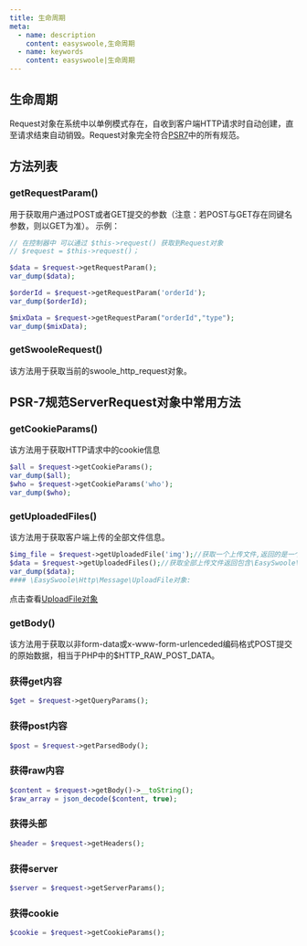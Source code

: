 ```yaml
---
title: 生命周期
meta:
  - name: description
    content: easyswoole,生命周期
  - name: keywords
    content: easyswoole|生命周期
---
```

## 生命周期
Request对象在系统中以单例模式存在，自收到客户端HTTP请求时自动创建，直至请求结束自动销毁。Request对象完全符合[PSR7](psr-7.md)中的所有规范。
## 方法列表
### getRequestParam()
用于获取用户通过POST或者GET提交的参数（注意：若POST与GET存在同键名参数，则以GET为准）。
示例：
```php
// 在控制器中 可以通过 $this->request() 获取到Request对象
// $request = $this->request()；

$data = $request->getRequestParam();
var_dump($data);

$orderId = $request->getRequestParam('orderId');
var_dump($orderId);

$mixData = $request->getRequestParam("orderId","type");
var_dump($mixData);
```
### getSwooleRequest()
该方法用于获取当前的swoole_http_request对象。

## PSR-7规范ServerRequest对象中常用方法
### getCookieParams()
该方法用于获取HTTP请求中的cookie信息
```php
$all = $request->getCookieParams();
var_dump($all);
$who = $request->getCookieParams('who');
var_dump($who);
```
### getUploadedFiles()
该方法用于获取客户端上传的全部文件信息。
```php
$img_file = $request->getUploadedFile('img');//获取一个上传文件,返回的是一个\EasySwoole\Http\Message\UploadFile的对象
$data = $request->getUploadedFiles();//获取全部上传文件返回包含\EasySwoole\Http\Message\UploadFile对象的数组
var_dump($data);
#### \EasySwoole\Http\Message\UploadFile对象:
```
点击查看[UploadFile对象](./uploadFile.md)

### getBody()
该方法用于获取以非form-data或x-www-form-urlenceded编码格式POST提交的原始数据，相当于PHP中的$HTTP_RAW_POST_DATA。

### 获得get内容
```php
$get = $request->getQueryParams();
```

### 获得post内容
```php
$post = $request->getParsedBody();
```

### 获得raw内容
```php
$content = $request->getBody()->__toString();
$raw_array = json_decode($content, true);
```

### 获得头部
```php
$header = $request->getHeaders();
```
### 获得server
```php
$server = $request->getServerParams();
```
### 获得cookie
```php
$cookie = $request->getCookieParams();
```
